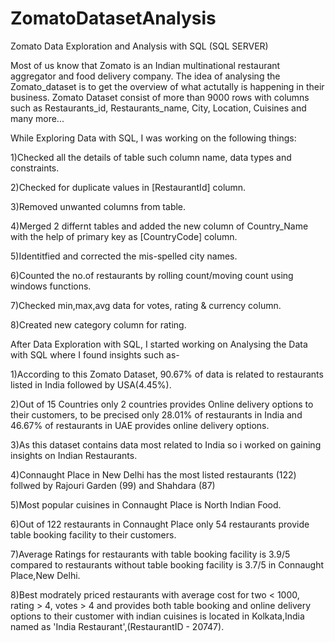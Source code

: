 # ZomatoDatasetAnalysis
Zomato Data Exploration and Analysis with SQL (SQL SERVER)

Most of us know that Zomato is an Indian multinational restaurant aggregator and food delivery company. The idea of analysing the Zomato_dataset is to get the overview of what actutally is happening in their business. Zomato Dataset consist of more than 9000 rows with columns such as Restaurants_id, Restaurants_name, City, Location, Cuisines and many more...

While Exploring Data with SQL, I was working on the following things:

1)Checked all the details of table such column name, data types and constraints.

2)Checked for duplicate values in [RestaurantId] column.

3)Removed unwanted columns from table.

4)Merged 2 differnt tables and added the new column of Country_Name with the help of primary key as [CountryCode] column.

5)Identitfied and corrected the mis-spelled city names.

6)Counted the no.of restaurants by rolling count/moving count using windows functions.

7)Checked min,max,avg data for votes, rating & currency column.

8)Created new category column for rating.



After Data Exploration with SQL, I started working on Analysing the Data with SQL where I found insights such as-

1)According to this Zomato Dataset, 90.67% of data is related to restaurants listed in India followed by USA(4.45%).

2)Out of 15 Countries only 2 countries provides Online delivery options to their customers, to be precised only 28.01% of restaurants in India and 46.67% of restaurants in UAE provides online delivery options.

3)As this dataset contains data most related to India so i worked on gaining insights on Indian Restaurants.

4)Connaught Place in New Delhi has the most listed restaurants (122) follwed by Rajouri Garden (99) and Shahdara (87)

5)Most popular cuisines in Connaught Place is North Indian Food.

6)Out of 122 restaurants in Connaught Place only 54 restaurants provide table booking facility to their customers.

7)Average Ratings for restaurants with table booking facility is 3.9/5 compared to restaurants without table booking facility is 3.7/5 in Connaught Place,New Delhi.

8)Best modrately priced restaurants with average cost for two < 1000, rating > 4, votes > 4 and provides both table booking and online delivery options to their customer with indian cuisines is located in Kolkata,India named as 'India Restaurant',(RestaurantID - 20747).
